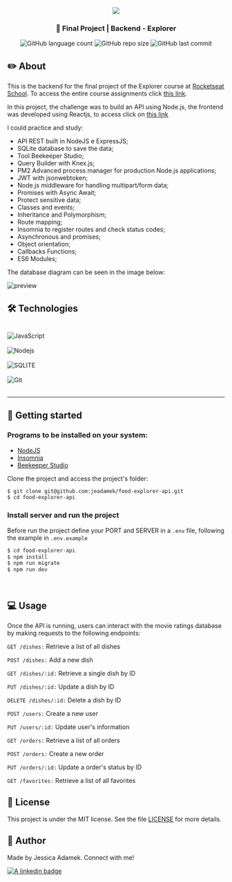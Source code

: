 <div align="center">
   <img src="https://www.rocketseat.com.br/assets/logos/explorer.svg" />
</div>
<h3 align="center">🚀 Final Project | Backend - Explorer</h3>

<div align="center">
  <img alt="GitHub language count" src="https://img.shields.io/github/languages/count/jeadamek/rocketMovies_backend">

  <img alt="GitHub repo size" src="https://img.shields.io/github/repo-size/jeadamek/rocketMovies_backend">
  
  <img alt="GitHub last commit" src="https://img.shields.io/github/last-commit/jeadamek/rocketMovies_backend?color=%231280BF">

 <!-- <a href="#"> ▶️ Access Deploy </a> -->
</div>  

## ✏️ About

This is the backend for the final project of the Explorer course at [Rocketseat School](https://www.rocketseat.com.br/). To access the entire course assignments click [this link](https://github.com/jeadamek/explorer-rocketseat). 


In this project, the challenge was to build an API using Node.js, the frontend was developed using Reactjs, to access click on [this link](#)
 
<!-- texto explicativo -->

I could practice and study:

- API REST built in NodeJS e ExpressJS;
- SQLite database to save the data;
- Tool Beekeeper Studio;
- Query Builder with Knex.js;
- PM2 Advanced process manager for production Node.js applications;
- JWT with jsonwebtoken;
- Node.js middleware for handling multipart/form data;
- Promises with Async Await;
- Protect sensitive data;
- Classes and events;
- Inheritance and Polymorphism;
- Route mapping;
- Insomnia to register routes and check status codes;
- Asynchronous and promises;
- Object orientation;
- Callbacks Functions;
- ES6 Modules;


The database diagram can be seen in the image below:<br/>

![preview]()


## 🛠️ Technologies

<div style="display: inline_block"><br/>
  <img align="center" alt="JavaScript" src="https://img.shields.io/badge/JavaScript-F7DF1E?style=for-the-badge&logo=javascript&logoColor=black" />  
  </br>
  </br>
  <img align="center" alt="Nodejs" src="https://img.shields.io/badge/Node.js-43853D?style=for-the-badge&logo=node.js&logoColor=white" />
  </br>
  </br>
  <img align="center" alt="SQLITE" src="https://img.shields.io/badge/SQLite-07405E?style=for-the-badge&logo=sqlite&logoColor=white" />
  </br>
  </br>
  <img align="center" alt="Git" src="https://img.shields.io/badge/Git-E34F26?style=for-the-badge&logo=git&logoColor=white" />
</div>
</br>

---
<!-- ## ✨ Features
This API allows for CRUD (Create, Read, Update, Delete) operations on movie ratings data. Users can add new ratings, retrieve existing ratings, update ratings, and delete ratings.  -->
## 🚀 Getting started

### Programs to be installed on your system:
- [NodeJS](https://nodejs.org/en/)
- [Insomnia](https://insomnia.rest/download)
- [Beekeeper Studio](https://www.beekeeperstudio.io/)


Clone the project and access the project's folder:

```bash
$ git clone git@github.com:jeadamek/food-explorer-api.git
$ cd food-explorer-api
```

### Install server and run the project

Before run the project define your PORT and SERVER in a ```.env``` file, following the example in ```.env.example```

```bash
$ cd food-explorer-api
$ npm install
$ npm run migrate
$ npm run dev
```

<br />


## 💻 Usage
Once the API is running, users can interact with the movie ratings database by making requests to the following endpoints:

`GET /dishes:` Retrieve a list of all dishes

`POST /dishes:` Add a new dish

`GET /dishes/:id:` Retrieve a single dish by ID

`PUT /dishes/:id:` Update a dish by ID

`DELETE /dishes/:id:` Delete a dish by ID



`POST /users:` Create a new user

`PUT /users/:id:` Update user's information

<!-- `PATCH /users/avatar` Upload user's avatar image -->

`GET /orders:` Retrieve a list of all orders

`POST /orders:` Create a new order

`PUT /orders/:id:` Update a order's status by ID


`GET /favorites:` Retrieve a list of all favorites

## 📝 License

This project is under the MIT license. See the file [LICENSE](LICENSE) for more details.


## 🎯 Author

<p>
	Made by Jessica Adamek. Connect with me! 	
</p>
<div>
  <a href="https://www.linkedin.com/in/jessica-adamek/" target="_blank">
    <img src="https://img.shields.io/badge/LinkedIn-0077B5?style=for-the-badge&logo=linkedin&logoColor=white" alt="A linkedin badge">
  </a>  
</div>
